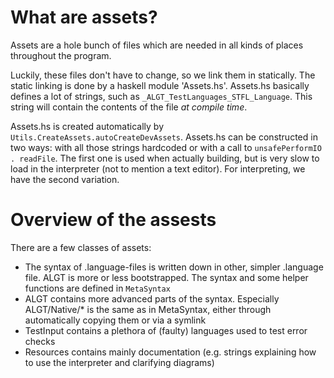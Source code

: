 
 What are assets?
==================

Assets are a hole bunch of files which are needed in all kinds of places throughout the program.

Luckily, these files don't have to change, so we link them in statically. The static linking is done by a haskell module 'Assets.hs'.
Assets.hs basically defines a lot of strings, such as `_ALGT_TestLanguages_STFL_Language`. This string will contain the contents of the file _at compile time_.

Assets.hs is created automatically by `Utils.CreateAssets.autoCreateDevAssets`. Assets.hs can be constructed in two ways: with all those strings hardcoded or with a call to `unsafePerformIO . readFile`. The first one is used when actually building, but is very slow to load in the interpreter (not to mention a text editor). For interpreting, we have the second variation. 


 Overview of the assests
=========================

 There are a few classes of assets:

 - The syntax of .language-files is written down in other, simpler .language file.
		ALGT is more or less bootstrapped. The syntax and some helper functions are defined in `MetaSyntax`
 - ALGT contains more advanced parts of the syntax. Especially ALGT/Native/* is the same as in MetaSyntax, either through automatically copying them or via a symlink
 - TestInput contains a plethora of (faulty) languages used to test error checks
 - Resources contains mainly documentation (e.g. strings explaining how to use the interpreter and clarifying diagrams)
